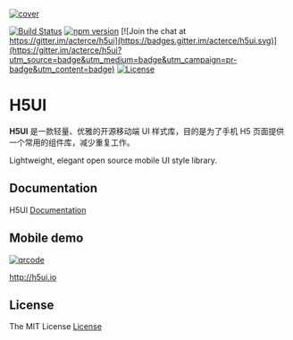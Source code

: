 [![cover](https://s.h5ui.io/img/cover.png)]()

[![Build Status](https://travis-ci.org/acterce/h5ui.svg?branch=master)](https://travis-ci.org/acterce/h5ui)
[![npm version](https://img.shields.io/npm/v/H5UI.svg)](https://www.npmjs.com/package/h5ui)
[![Join the chat at https://gitter.im/acterce/h5ui](https://badges.gitter.im/acterce/h5ui.svg)](https://gitter.im/acterce/h5ui?utm_source=badge&utm_medium=badge&utm_campaign=pr-badge&utm_content=badge)
[![License](http://img.shields.io/:license-mit-blue.svg)](https://mit-license.org)

# H5UI
**H5UI** 是一款轻量、优雅的开源移动端 UI 样式库，目的是为了手机 H5 页面提供一个常用的组件库，减少重复工作。

Lightweight, elegant open source mobile UI style library. 

 
 
## Documentation
H5UI [Documentation](https://h5ui.io/docs/index.html)

 
 
## Mobile demo
[![qrcode](https://s.h5ui.io/img/qrcode.png)](http://h5ui.io)

http://h5ui.io

 
  
## License
The MIT License [License](http://opensource.org/licenses/MIT)

